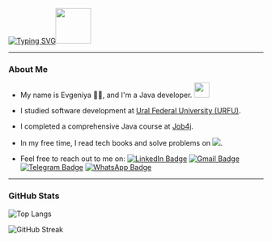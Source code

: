 <p><a href="https://git.io/typing-svg"><img src="https://readme-typing-svg.demolab.com?font=Fira+Code&size=20&pause=1000&color=EF8236&width=700&separator=%3D&lines=System.out.println(%22Hello%2C+World!);%3Dstd%3A%3Acout+%3C%3C+%22Hello%2C+World!%22+%3C%3C+std%3A%3Aendl;%3DConsole.WriteLine(%22Hello+World!%22);%3DAda.Text_IO.Put_Line(%22Hello%2C+World!%22);%3Decho+%22Hello%2C+World!%22;%3DDBMS_OUTPUT.PUT_LINE('Hello%2C+World!');%3Dputs+%22Hello%2C+World!%22%3DIO.puts(%22Hello%2C+World!%22)%3Dprintf(%22Hello%2C+World!%5Cn%22);%3Dconsole.log(%22Hello%2C+World!%22);%3Dfmt.Println(%22Hello%2C+World!%22)%3D%2B%2B%2B%2B%2B%2B%2B%2B%2B%2B%5B%3E%2B%2B%2B%2B%2B%2B%2B%3E%2B%2B%2B%2B%2B%2B%2B%2B%2B%2B%3E%2B%2B%2B%3E%2B%3C%3C%3C%3C-%5D%3E%2B%2B.%3E%2B.%2B%2B%2B%2B%2B%2B%2B..%2B%2B%2B.+%3E%3E%2B%2B.%3C%3C%2B%2B%2B%2B%2B%2B%2B%2B%2B%2B%2B%2B%2B%2B%2B.%3E.%2B%2B%2B.------.--------.%3E%3E%2B.%3E%2B%2B." alt="Typing SVG" /></a><img src="https://media0.giphy.com/media/v1.Y2lkPTc5MGI3NjExbW8wem1pdnB1a29uN213MGVvbmx2cGplczZtaHNwOHFzdno1dTZnZiZlcD12MV9pbnRlcm5hbF9naWZfYnlfaWQmY3Q9cw/cmCEsJZHYBPels360q/giphy.gif" width="70"/>
   </p>
   
---
### About Me

- My name is Evgeniya 👩‍🦰, and I'm a Java developer. <img src="https://media.giphy.com/media/WUlplcMpOCEmTGBtBW/giphy.gif" width="30">
  
- I studied software development at <a href="https://urfu.ru/ru">Ural Federal University (URFU)</a>.
  
- I completed a comprehensive Java course at <a href="https://job4j.ru/">Job4j</a>.

- In my free time, I read tech books and solve problems on <a href="https://leetcode.com/u/jen_brainnet/"><img src="https://img.shields.io/badge/leetcode-4f4f4f?logo=leetcode&style=flat"></a>.

- Feel free to reach out to me on:
  <a href="https://www.linkedin.com/in/evgeniya-leontyeva-2052701b9"><img src="https://img.shields.io/badge/LinkedIn-0077B5?style=flat&logo=linkedin&logoColor=white" alt="LinkedIn Badge" style="max-width: 100%;"></a>
  <a href="mailto:benebrak01@gmail.com"><img src="https://img.shields.io/badge/Gmail-D14836?style=flat&logo=gmail&logoColor=white" alt="Gmail Badge" style="max-width: 100%;"></a>
  <a href="https://t.me/jen_brainnet"><img src="https://img.shields.io/badge/Telegram-0088CC?style=flat&logo=telegram&logoColor=white" alt="Telegram Badge" style="max-width: 100%;"></a>
  <a href="https://wa.me/972559125040"><img src="https://img.shields.io/badge/WhatsApp-25D366?style=flat&logo=whatsapp&logoColor=white" alt="WhatsApp Badge" style="max-width: 100%;"></a>

---

### GitHub Stats

<!--[![Summary Card](https://github-profile-summary-cards.vercel.app/api/cards/profile-details?username=JenBrainnet&theme=default)](https://github.com/vn7n24fzkq/github-profile-summary-cards)-->  

![Top Langs](https://github-readme-stats.vercel.app/api/top-langs/?username=JenBrainnet&hide=c&theme=default)

![GitHub Streak](https://streak-stats.demolab.com/?user=JenBrainnet&theme=default)












<!-----
### Technologies I Use in My Projects

<a href="https://spring.io/projects/spring-framework"><img src="https://img.shields.io/badge/Spring%20Core-6DB33F?logo=spring&logoColor=white&style=flat" alt="Spring Core"></a>
<a href="https://spring.io/projects/spring-web"><img src="https://img.shields.io/badge/Spring%20REST-6DB33F?logo=spring&logoColor=white&style=flat" alt="Spring REST"></a>
<a href="https://spring.io/projects/spring-data-jpa"><img src="https://img.shields.io/badge/Spring%20Data%20JPA-6DB33F?logo=spring&logoColor=white&style=flat" alt="Spring Data JPA"></a>
<a href="https://spring.io/projects/spring-security"><img src="https://img.shields.io/badge/Spring%20Security-6DB33F?logo=spring&logoColor=white&style=flat" alt="Spring Security"></a>
<a href="https://junit.org/junit5/"><img src="https://img.shields.io/badge/JUnit-25A162?logo=junit5&logoColor=white&style=flat" alt="JUnit"></a>
<a href="https://site.mockito.org/"><img src="https://img.shields.io/badge/Mockito-8C1D40?logo=mockito&logoColor=white&style=flat" alt="Mockito"></a>
<a href="https://assertj.github.io/"><img src="https://img.shields.io/badge/AssertJ-1B60A0?logo=assertj&logoColor=white&style=flat" alt="AssertJ"></a>
<a href="https://www.jacoco.org/jacoco/"><img src="https://img.shields.io/badge/Jacoco-006F1F?logo=jacoco&logoColor=white&style=flat" alt="Jacoco"></a>
<a href="https://www.docker.com/"><img src="https://img.shields.io/badge/Docker-2496ED?logo=docker&logoColor=white&style=flat" alt="Docker"></a>
<a href="https://hibernate.org/"><img src="https://img.shields.io/badge/Hibernate-59666C?logo=hibernate&logoColor=white&style=flat" alt="Hibernate"></a>
<a href="https://github.com/"><img src="https://img.shields.io/badge/GitHub-181717?logo=github&logoColor=white&style=flat" alt="GitHub"></a>
<a href="https://gitlab.com/"><img src="https://img.shields.io/badge/GitLab-FC6D26?logo=gitlab&logoColor=white&style=flat" alt="GitLab"></a>
<a href="https://maven.apache.org/"><img src="https://img.shields.io/badge/Maven-C71A36?logo=apachemaven&logoColor=white&style=flat" alt="Maven"></a>
<a href="https://gradle.org/"><img src="https://img.shields.io/badge/Gradle-02303A?logo=gradle&logoColor=white&style=flat" alt="Gradle"></a>
<a href="https://www.oracle.com/java/technologies/javase/javadoc.html"><img src="https://img.shields.io/badge/Javadoc-FF9F00?logo=java&logoColor=white&style=flat" alt="Javadoc"></a>
<a href="https://swagger.io/"><img src="https://img.shields.io/badge/Swagger-6A6A6A?logo=swagger&logoColor=white&style=flat" alt="Swagger"></a>
<a href="https://www.jenkins.io/"><img src="https://img.shields.io/badge/Jenkins-D24939?logo=jenkins&logoColor=white&style=flat" alt="Jenkins"></a>
<a href="https://kubernetes.io/"><img src="https://img.shields.io/badge/Kubernetes-326CE5?logo=kubernetes&logoColor=white&style=flat" alt="Kubernetes"></a>
<a href="https://prometheus.io/"><img src="https://img.shields.io/badge/Prometheus-EB8A2D?logo=prometheus&logoColor=white&style=flat" alt="Prometheus"></a>
<a href="https://helm.sh/"><img src="https://img.shields.io/badge/Helm-0A1F44?logo=helm&logoColor=white&style=flat" alt="Helm"></a>
<a href="https://www.linux.org/"><img src="https://img.shields.io/badge/Linux-FCC624?logo=linux&logoColor=black&style=flat" alt="Linux"></a>
<a href="https://www.apple.com/macos/"><img src="https://img.shields.io/badge/MacOS-000000?logo=apple&logoColor=white&style=flat" alt="macOS"></a>-->



  

<!--<p><a href="https://git.io/typing-svg">
    <img src="https://readme-typing-svg.demolab.com?font=Comforta&size=22&duration=2000&pause=1000&color=EF8236&random=false&width=800&lines=%D0%9F%D1%80%D0%B8%D0%B2%D0%B5%D1%82%2C+%D0%BC%D0%B8%D1%80!;Hello+World!;%C2%A1Hola+Mundo!;!%D7%A9%D7%9C%D7%95%D7%9D+%D7%A2%D7%95%D7%9C%D7%9D;%E0%A4%B9%E0%A5%88%E0%A4%B2%E0%A5%8B+%E0%A4%B5%E0%A4%B0%E0%A5%8D%E0%A4%B2%E0%A5%8D%E0%A4%A1!;%E4%BD%A0%E5%A5%BD%E4%B8%96%E7%95%8C%EF%BC%81;Witaj+%C5%9Bwiecie!;Bonjour+le+monde!;Tere+maailm!;Ciao+mondo!;Hallo+wereld!;Hallo+welt!" 
    alt="Typing SVG"/></a><img src="https://media0.giphy.com/media/v1.Y2lkPTc5MGI3NjExbW8wem1pdnB1a29uN213MGVvbmx2cGplczZtaHNwOHFzdno1dTZnZiZlcD12MV9pbnRlcm5hbF9naWZfYnlfaWQmY3Q9cw/cmCEsJZHYBPels360q/giphy.gif" width="70"/>
  </a>
</p>-->

<!--### Hi there 👋-->
<!-- <div id="header" align="center">
 <src="https://github.com/user-attachments/assets/3c17c012-b84e-45ba-9c6c-63490d3fb107" width="100"/>
</div>-->
<!--<div align="center">
  <a href="https://git.io/typing-svg"><img src="https://readme-typing-svg.demolab.com?font=Comforta&size=25&duration=2000&pause=1000&color=EF8236&random=false&width=435&lines=%D0%9F%D1%80%D0%B8%D0%B2%D0%B5%D1%82%2C+%D0%BC%D0%B8%D1%80!;Hello+World!;%C2%A1Hola+Mundo!;!%D7%A9%D7%9C%D7%95%D7%9D+%D7%A2%D7%95%D7%9C%D7%9D;%E0%A4%B9%E0%A5%88%E0%A4%B2%E0%A5%8B+%E0%A4%B5%E0%A4%B0%E0%A5%8D%E0%A4%B2%E0%A5%8D%E0%A4%A1!;%E4%BD%A0%E5%A5%BD%E4%B8%96%E7%95%8C%EF%BC%81;Witaj+%C5%9Bwiecie!;Bonjour+le+monde!;Tere+maailm!;Ciao+mondo!;Hallo+wereld!;Hallo+welt!" alt="Typing SVG" /></a>
</div>-->

<!--
**JenBrainnet/JenBrainnet** is a ✨ _special_ ✨ repository because its `README.md` (this file) appears on your GitHub profile.

Here are some ideas to get you started:

- 🔭 I’m currently working on ...
- 🌱 I’m currently learning ...
- 👯 I’m looking to collaborate on ...
- 🤔 I’m looking for help with ...
- 💬 Ask me about ...
- 📫 How to reach me: ...
- 😄 Pronouns: ...
- ⚡ Fun fact: ...
-->
